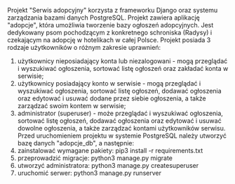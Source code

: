 Projekt "Serwis adopcyjny" korzysta z frameworku Django oraz systemu zarządzania bazami danych PostgreSQL.
Projekt zawiera aplikację "adopcje", która umożliwia tworzenie bazy ogłoszeń adopcyjnych. Jest dedykowany psom pochodzącym z konkretnego schroniska (Radysy) i czekającym na adopcję w hotelikach w całej Polsce.
Projekt posiada 3 rodzaje użytkowników o różnym zakresie uprawnień:
1. użytkownicy nieposiadający konta lub niezalogowani - mogą przeglądać i wyszukiwać ogłoszenia, sortować listę ogłoszeń oraz zakładać konta w serwisie;
2. użytkownicy posiadający konto w serwisie - mogą przeglądać i wyszukiwać ogłoszenia, sortować listę ogłoszeń, dodawać ogłoszenia oraz edytować i usuwać dodane przez siebie ogłoszenia, a także zarządzać swoim kontem w serwisie;
3. administrator (superuser) - może przeglądać i wyszukiwać ogłoszenia, sortować listę ogłoszeń, dodawać ogłoszenia oraz edytować i usuwać dowolne ogłoszenia, a także zarządzać kontami użytkowników serwisu.
Przed uruchomieniem projektu w systemie PostgreSQL należy utworzyć bazę danych "adopcje_db", a następnie:
1. zainstalować wymagane pakiety: pip3 install -r requirements.txt
2. przeprowadzić migracje: python3 manage.py migrate
3. utworzyć administratora: python3 manage.py createsuperuser
4. uruchomić serwer: python3 manage.py runserver
